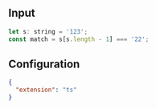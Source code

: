 
## Input
```javascript input
let s: string = '123';
const match = s[s.length - 1] === '22';
```

## Configuration
```json configuration
{
  "extension": "ts"
}
```
